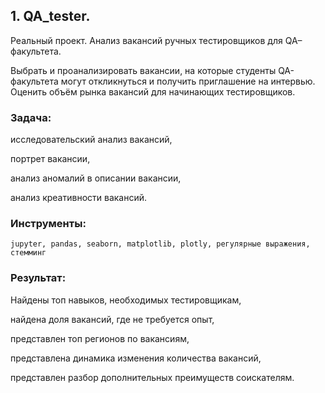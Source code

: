 ﻿## 1. QA_tester.
Реальный проект. Анализ вакансий ручных тестировщиков для QA–факультета.

Выбрать и проанализировать вакансии, на которые студенты QA-факультета могут откликнуться и получить приглашение на интервью. Оценить объём рынка вакансий для начинающих тестировщиков.

### Задача:

исследовательский анализ вакансий,

портрет вакансии,

анализ аномалий в описании вакансии,

анализ креативности вакансий.

### Инструменты:

`jupyter, pandas, seaborn, matplotlib, plotly, регулярные выражения, стемминг`

### Результат:

Найдены топ навыков, необходимых тестировщикам,

найдена доля вакансий, где не требуется опыт,

представлен топ регионов по вакансиям,

представлена динамика изменения количества вакансий,

представлен разбор дополнительных преимуществ соискателям.
